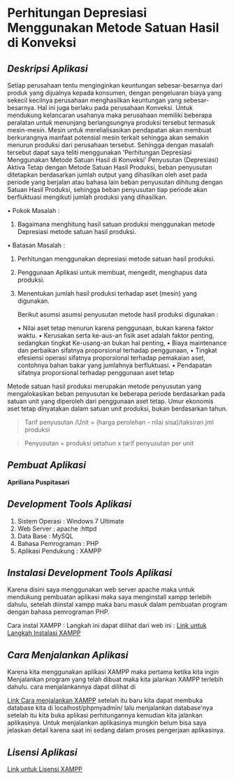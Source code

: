 # Perhitungan Depresiasi Menggunakan Metode Satuan Hasil di Konveksi


***Deskripsi Aplikasi***
---

Setiap perusahaan tentu menginginkan keuntungan sebesar-besarnya dari
produk yang dijualnya kepada konsumen, dengan pengeluaran biaya yang sekecil
kecilnya perusahaan menghasilkan keuntungan yang sebesar-besarnya. Hal ini
juga berlaku pada perusahaan Konveksi.
Untuk mendukung kelancaran usahanya maka perusahaan memiliki beberapa peralatan
untuk menunjang berlangsungnya produksi tersebut termasuk mesin-mesin.
Mesin untuk merelialisasikan pendapatan akan membuat berkurangnya manfaat 
potensial mesin terkait sehingga akan semakin menurun produksi dari perusahaan
tersebut. Sehingga dengan masalah tersebut dapat saya teliti menggunakan 
'Perhitungan Depresiasi Menggunakan Metode Satuan Hasil di Konveksi'
Penyusutan (Depresiasi) Aktiva Tetap dengan Metode Satuan Hasil Produksi, beban 
penyusutan ditetapkan berdasarkan jumlah output yang dihasilkan oleh 
aset pada periode yang berjalan atau bahasa lain beban penyusutan dihitung 
dengan Satuan Hasil Produksi, sehingga beban penyusutan tiap periode akan 
berfluktuasi mengikuti jumlah produksi yang dihasilkan.

• Pokok Masalah :
1. Bagaimana menghitung hasil satuan produksi menggunakan metode 
    Depresiasi metode satuan hasil produksi.
    
• Batasan Masalah :
1. Perhitungan menggunakan depresiasi metode satuan hasil produksi.
2. Penggunaan Aplikasi untuk membuat, mengedit, menghapus data produksi.
3. Menentukan jumlah hasil produksi terhadap aset (mesin) yang digunakan.

    Berikut asumsi asumsi penyusutan metode hasil produksi digunakan :
    
    •	Nilai aset tetap menurun karena penggunaan, bukan karena faktor waktu.
    •	Kerusakan serta ke-aus-an fisik aset adalah faktor penting, sedangkan tingkat 
        Ke-usang-an bukan hal penting,
    •	Biaya maintenance dan perbaikan sifatnya proporsional terhadap penggunaan,
    •	Tingkat efesiensi operasi sifatnya proporsional terhadap pemakaian aset, 
        contohnya bahan bakar yang jumlahnya berfluktuasi.
    •	Pendapatan sifatnya proporsional terhadap penggunaan aset tetap

Metode satuan hasil produksi merupakan metode penyusutan yang mengalokasikan beban 
penyusutan ke beberapa periode berdasarkan pada satuan unit yang diperoleh dari 
penggunaan aset tetap. Umur ekonomis aset tetap dinyatakan dalam satuan unit 
produksi, bukan berdasarkan tahun.

> Tarif penyusutan /Unit = (harga perolehan - nilai sisa)/taksiran jml produksi

> Penyusutan = produksi setahun x tarif penyusutan per unit


***Pembuat Aplikasi***
---

**Apriliana Puspitasari**


***Development Tools Aplikasi***
---

1. Sistem Operasi     : Windows 7 Ultimate
2. Web Server         : apache :httpd
3. Data Base          : MySQL
4. Bahasa Pemrograman : PHP
5. Aplikasi Pendukung : XAMPP 


***Instalasi Development Tools Aplikasi***
---

Karena disini saya menggunakan web server apache maka untuk mendukung pembuatan
aplikasi maka saya menginstall xampp terlebih dahulu, setelah diinstal xampp 
maka baru masuk dalam pembuatan program dengan bahasa pemrograman PHP.

Cara instal XAMPP :
Langkah ini dapat dilihat dari web ini :
[Link untuk Langkah Instalasi XAMPP](https://webhostmu.com/cara-instal-xampp/)


***Cara Menjalankan Aplikasi***
---

Karena kita menggunakan aplikasi XAMPP maka pertama ketika kita ingin Menjalankan
program yang telah dibuat maka kita jalankan XAMPP terlebih dahulu.
cara menjalankannya dapat dilihat di 

[Link Cara menjalankan XAMPP](https://webhostmu.com/cara-instal-xampp/)
setelah itu baru kita dapat membuka database kita di localhost/phpmyadmin/
lalu menjalankan database'nya setelah itu kita buka aplikasi perhitungannya 
kemudian kita jalankan aplikasinya. Untuk menjalankan aplikasinya mungkin
belum bisa saya jelaskan detail karena saat ini sedang dalam proses 
pengerjaan aplikasinya.


***Lisensi Aplikasi***
---

[Link untuk Lisensi XAMPP](https://id.wikipedia.org/wiki/XAMPP)
